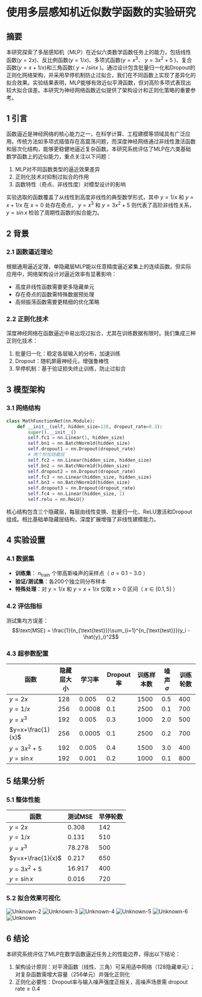# 使用多层感知机近似数学函数的实验研究

## 摘要  
本研究探索了多层感知机（MLP）在近似六类数学函数任务上的能力，包括线性函数($y=2x$)、反比例函数($y=1/x$)、多项式函数($y=x^3$、 $y=3x^2+5$ )、复合函数($y=x+1/x$)和三角函数( $y=/sinx$ )。通过设计包含批量归一化和Dropout的正则化网络架构，并采用早停机制防止过拟合，我们在不同函数上实现了差异化的拟合效果。实验结果表明，MLP能够有效近似平滑函数，但对高阶多项式表现出较大拟合误差。本研究为神经网络函数近似提供了架构设计和正则化策略的重要参考。

## 1 引言  
函数逼近是神经网络的核心能力之一，在科学计算、工程建模等领域具有广泛应用。传统方法如多项式插值存在高震荡问题，而深度神经网络通过非线性激活函数和层次化结构，能够更稳健地逼近复杂函数。本研究系统评估了MLP在六类基础数学函数上的近似能力，重点关注以下问题：  
1. MLP对不同函数类型的逼近效果差异  
2. 正则化技术对抑制过拟合的作用  
3. 函数特性（奇点、非线性度）对模型设计的影响  

实验选取的函数覆盖了从线性到高度非线性的典型数学形式，其中 $y=1/x$ 和 $y=x+1/x$ 在 $x=0$ 处存在奇点， $y=x^3$ 和 $y=3x^2+5$ 则代表了高阶非线性关系， $y=\sin x$ 检验了周期性函数的拟合能力。

## 2 背景 

### 2.1 函数逼近理论  
根据通用逼近定理，单隐藏层MLP能以任意精度逼近紧集上的连续函数。但实际应用中，网络架构设计对逼近效率有显著影响：  
- 高度非线性函数需要更多隐藏单元  
- 存在奇点的函数需特殊数据预处理  
- 高频振荡函数需要更精细的优化策略  

### 2.2 正则化技术  
深度神经网络在函数逼近中易出现过拟合，尤其在训练数据有限时。我们集成三种正则化技术：  
1. 批量归一化：稳定各层输入的分布，加速训练  
2. Dropout：随机屏蔽神经元，增强鲁棒性  
3. 早停机制：基于验证损失终止训练，防止过拟合  

## 3 模型架构

### 3.1 网络结构  
```python
class MathFunctionNet(nn.Module):
    def __init__(self, hidden_size=128, dropout_rate=0.3):
        super().__init__()
        self.fc1 = nn.Linear(1, hidden_size)
        self.bn1 = nn.BatchNorm1d(hidden_size)
        self.dropout1 = nn.Dropout(dropout_rate)
        # 两个附加隐藏层
        self.fc2 = nn.Linear(hidden_size, hidden_size)
        self.bn2 = nn.BatchNorm1d(hidden_size)
        self.dropout2 = nn.Dropout(dropout_rate)
        self.fc3 = nn.Linear(hidden_size, hidden_size)
        self.bn3 = nn.BatchNorm1d(hidden_size)
        self.dropout3 = nn.Dropout(dropout_rate)
        self.fc4 = nn.Linear(hidden_size, 1)
        self.relu = nn.ReLU()
```
核心结构包含三个隐藏层，每层由线性变换、批量归一化、ReLU激活和Dropout组成。相比基础单隐藏层结构，深度扩展增强了非线性建模能力。

## 4 实验设置

### 4.1 数据集  
- **训练集**： $n_{\text{train}}$ 个带高斯噪声的采样点（ $\sigma=0.1-3.0$ ）  
- **验证/测试集**：各200个独立同分布样本  
- **特殊处理**：对 $y=1/x$ 和 $y=x+1/x$ 仅取 $x>0$ 区间（ $x\in[0.1,5]$ ）  

### 4.2 评估指标  
测试集均方误差：  
$$\text{MSE} = \frac{1}{n_{\text{test}}}\sum_{i=1}^{n_{\text{test}}}(y_i - \hat{y}_i)^2$$

### 4.3 超参数配置  
| 函数 | 隐藏层大小 | 学习率 | Dropout率 | 训练样本数 | 噪声 $\sigma$  | 训练轮数 |  
|------|------------|--------|-----------|------------|--------------|----------|  
| $y=2x$ | 128 | 0.005 | 0.2 | 1500 | 0.5 | 400 |  
| $y=1/x$ | 256 | 0.0008 | 0.1 | 2500 | 0.1 | 700 |  
| $y=x^3$ | 192 | 0.005 | 0.3 | 1000 | 2.0 | 500 |  
| $y=x+\frac{1}{x}$ | 256 | 0.0005 | 0.1 | 2500 | 0.2 | 700 |  
| $y=3x^2+5$ | 192 | 0.005 | 0.4 | 1500 | 3.0 | 400 |  
| $y=\sin x$ | 192 | 0.001 | 0.2 | 1000 | 0.1 | 800 |  

## 5 结果分析

### 5.1 整体性能  
| 函数 | 测试MSE | 早停轮数 |  
|------|----------|----------|  
| $y=2x$ | 0.308 | 142 |  
| $y=1/x$ | 0.131 |510 |  
| $y=x^3$ | 78.278 | 500 |  
| $y=x+\frac{1}{x}$ | 0.217 | 650 |  
| $y=3x^2+5$ | 16.917 | 400 |  
| $y=\sin x$ | 0.016 | 720 |  


### 5.2 拟合效果可视化  
![Unknown-2](https://github.com/user-attachments/assets/bb3d1436-a8e6-42d5-8853-2b5dc2ef1f22)
![Unknown-3](https://github.com/user-attachments/assets/a39fd7a3-074e-4cb6-a793-bc7076381c55)
![Unknown-4](https://github.com/user-attachments/assets/f3977f6b-df9d-4206-b870-72c00b4f013a)
![Unknown-5](https://github.com/user-attachments/assets/f0bb5038-70d8-4553-a266-2a1aab470f31)
![Unknown-6](https://github.com/user-attachments/assets/5109268b-5961-4e08-91d9-f6aa6827d072)
![Unknown](https://github.com/user-attachments/assets/fb57c676-f009-4968-90be-cb222e425f70)

## 6 结论  
本研究系统评估了MLP在数学函数逼近任务上的性能边界，得出以下结论：  
1. 架构设计原则：对平滑函数（线性、三角）可采用适中网络（128隐藏单元）；对复杂函数需增大容量（256单元）并强化正则化  
2. 正则化必要性：Dropout率与输入噪声强度正相关，高噪声场景需 $\text{dropout rate}\geq 0.4$   
